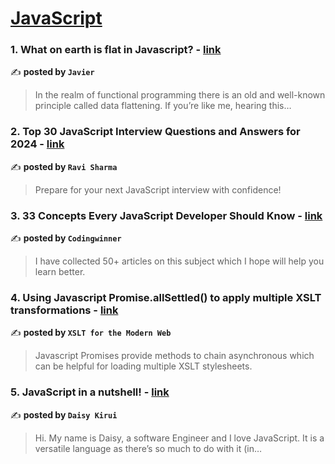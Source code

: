 
<h1><a href=https://medium.com/tag/javascript-development/recommended target="_blank" rel="noopener noreferrer">JavaScript</a></h1>
<h3>1. What on earth is flat in Javascript? - <a href="https://medium.com/@jje.uribe/what-on-earth-is-flat-in-javascript-6e502e024188" target="_blank" rel="noopener noreferrer">link</a></h3>

✍️ **posted by `Javier`**

<blockquote>In the realm of functional programming there is an old and well-known principle called data flattening. If you’re like me, hearing this…</blockquote>

<h3>2. Top 30 JavaScript Interview Questions and Answers for 2024 - <a href="https://medium.com/@javascriptcentric/top-30-javascript-interview-questions-and-answers-for-2024-7f1e2d1d0638" target="_blank" rel="noopener noreferrer">link</a></h3>

✍️ **posted by `Ravi Sharma`**

<blockquote>Prepare for your next JavaScript interview with confidence!</blockquote>

<h3>3. 33 Concepts Every JavaScript Developer Should Know - <a href="https://medium.com/@codingwinner/33-concepts-every-javascript-developer-should-know-ef225a72ed7f" target="_blank" rel="noopener noreferrer">link</a></h3>

✍️ **posted by `Codingwinner`**

<blockquote>I have collected 50+ articles on this subject which I hope will help you learn better.</blockquote>

<h3>4. Using Javascript Promise.allSettled() to apply multiple XSLT transformations - <a href="https://medium.com/@xsltforthemodernweb/using-javascript-promise-allsettled-to-apply-multiple-xslt-transformations-80aef53ab154" target="_blank" rel="noopener noreferrer">link</a></h3>

✍️ **posted by `XSLT for the Modern Web`**

<blockquote>Javascript Promises provide methods to chain asynchronous which can be helpful for loading multiple XSLT stylesheets.</blockquote>

<h3>5. JavaScript in a nutshell! - <a href="https://medium.com/@daisykirui/javascript-in-a-nutshell-669dab5b6e78" target="_blank" rel="noopener noreferrer">link</a></h3>

✍️ **posted by `Daisy Kirui`**

<blockquote>Hi. My name is Daisy, a software Engineer and I love JavaScript. It is a versatile language as there’s so much to do with it (in…</blockquote>

